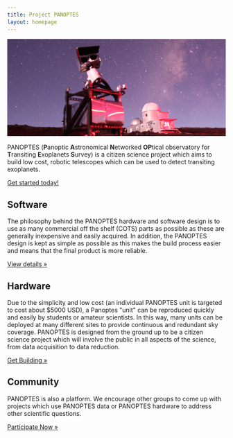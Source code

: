 ```yaml
---
title: Project PANOPTES
layout: homepage
---
```


<!-- Jumbotron -->

<div class="jumbotron">
  <img src="images/PanoptesPrototype_v2_cropped.png" width="750px" class="img-rounded">
  <p class="lead">
      PANOPTES (<strong>P</strong>anoptic <strong>A</strong>stronomical <strong>N</strong>etworked <strong>OP</strong>tical observatory for <strong>T</strong>ransiting <strong>E</strong>xoplanets <strong>S</strong>urvey) is a citizen science project which aims to build low cost, robotic telescopes which can be used to detect transiting exoplanets.
  </p>
  <div class="center-block">
    <a class="btn btn-lg btn-success" href="contact.html" role="button">Get started today!</a>
   </div>
</div>

<!-- Example row of columns -->

<div class="row">
  <div class="col-lg-4">
    <h2>Software</h2>
    <p>
        The philosophy behind the PANOPTES hardware and software design is to use as many commercial off the shelf (COTS) parts as possible as these are generally inexpensive and easily acquired.  In addition, the PANOPTES design is kept as simple as possible as this makes the build process easier and means that the final product is more reliable.
    </p>
    <p><a class="btn btn-primary" href="status.html" role="button">View details &raquo;</a></p>
  </div>
  <div class="col-lg-4">
    <h2>Hardware</h2>
    <p>
        Due to the simplicity and low cost (an individual PANOPTES unit is targeted to cost about $5000 USD), a Panoptes "unit" can be reproduced quickly and easily by students or amateur scientists.  In this way, many units can be deployed at many different sites to provide continuous and redundant sky coverage.  PANOPTES is designed from the ground up to be a citizen science project which will involve the public in all aspects of the science, from data acquisition to data reduction.
    </p>
    <p><a class="btn btn-primary" href="instructions.html" role="button">Get Building &raquo;</a></p>
 </div>
  <div class="col-lg-4">
    <h2>Community</h2>
    <p>
        PANOPTES is also a platform.  We encourage other groups to come up with  projects which use PANOPTES data or PANOPTES hardware to address other scientific questions.
    </p>
    <p><a class="btn btn-primary" href="contact.html" role="button">Participate Now &raquo;</a></p>
  </div>
</div>
